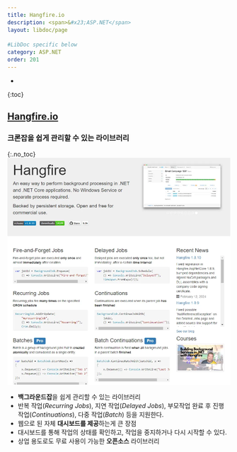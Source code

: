 ```yaml
---
title: Hangfire.io
description: <span>&#x23;ASP.NET</span>
layout: libdoc/page

#LibDoc specific below
category: ASP.NET
order: 201
---
```

* 
{:toc}

## [Hangfire.io](https://www.hangfire.io/)
### 크론잡을 쉽게 관리할 수 있는 라이브러리 
{:.no_toc}
![](/assets/docs/200_AspNet/201/1.webp)

* **백그라운드잡**을 쉽게 관리할 수 있는 라이브러리
* 반복 작업(*Recurring Jobs*), 지연 작업(*Delayed Jobs*), 부모작업 완료 후 진행 작업(*Continuations*), 다중 작업(*Batch*) 등을 지원한다.
* 웹으로 된 자체 **대시보드를 제공**하는게 큰 장점
* 대시보드를 통해 작업의 상태를 확인하고, 작업을 중지하거나 다시 시작할 수 있다.
* 상업 용도로도 무료 사용이 가능한 **오픈소스** 라이브러리